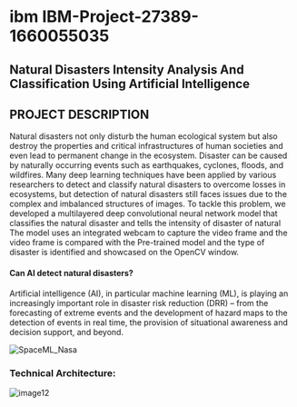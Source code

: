 # ibm  IBM-Project-27389-1660055035
 ## Natural Disasters Intensity Analysis And Classification Using Artificial Intelligence
 ## PROJECT DESCRIPTION
   Natural disasters not only disturb the human ecological system but also destroy the properties and critical infrastructures of human societies and even lead to permanent change in the ecosystem. Disaster can be caused by naturally occurring events such as earthquakes, cyclones, floods, and wildfires. Many deep learning techniques have been applied by various researchers to detect and classify natural disasters to overcome losses in ecosystems, but detection of natural disasters still faces issues due to the complex and imbalanced structures of images. To tackle this problem, we developed a multilayered deep convolutional neural network model that classifies the natural disaster and tells the intensity of disaster  of natural The model uses an integrated webcam to capture the video frame and the video frame is compared with the Pre-trained model and the type of disaster is identified and showcased on the OpenCV window. 

#### Can AI detect natural disasters?
Artificial intelligence (AI), in particular machine learning (ML), is playing an increasingly important role in disaster risk reduction (DRR) – from the forecasting of extreme events and the development of hazard maps to the detection of events in real time, the provision of situational awareness and decision support, and beyond.

![SpaceML_Nasa](https://user-images.githubusercontent.com/72984998/199307856-1b0ab85a-b357-4dd7-a678-ee97d1a95149.png)

### Technical Architecture:
![image12](https://user-images.githubusercontent.com/72984998/199307276-f2514dd0-3293-4560-bb80-7d1742d18835.png)

